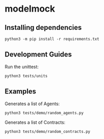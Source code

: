 # modelmock

## Installing dependencies

```shell
python3 -m pip install -r requirements.txt
```

## Development Guides

Run the unittest:

```shell
python3 tests/units
```

## Examples

Generates a list of Agents:

```shell
python3 tests/demo/random_agents.py
```

Generates a list of Contracts:

```shell
python3 tests/demo/random_contracts.py
```
